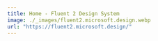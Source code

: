 ```yaml
---
title: Home - Fluent 2 Design System
image: ./_images/fluent2.microsoft.design.webp
url: "https://fluent2.microsoft.design/"
---
```

